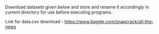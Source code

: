 Download datasets given below and store and rename it accordingly in current directory for use before executing programs.

Link for data.csv download - https://www.kaggle.com/snapcrack/all-the-news

